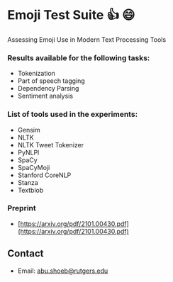 # Emoji Test Suite 👍 😄 
Assessing Emoji Use in Modern Text Processing Tools

### Results available for the following tasks:
- Tokenization
- Part of speech tagging
- Dependency Parsing
- Sentiment analysis

### List of tools used in the experiments:
- Gensim
- NLTK
- NLTK Tweet Tokenizer
- PyNLPl
- SpaCy
- SpaCyMoji
- Stanford CoreNLP
- Stanza
- Textblob

### Preprint
- [https://arxiv.org/pdf/2101.00430.pdf](https://arxiv.org/pdf/2101.00430.pdf)

## Contact
* Email: abu.shoeb@rutgers.edu
